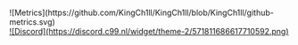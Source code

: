 <br>
![Metrics](https://github.com/KingCh1ll/KingCh1ll/blob/KingCh1ll/github-metrics.svg)
<br>
<a href="https://dsc.bio/kingch1ll">
  ![Discord](https://discord.c99.nl/widget/theme-2/571811686617710592.png)
</a>

